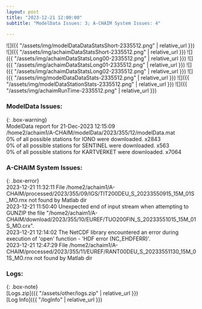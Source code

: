 ```yaml
---
layout: post
title: "2023-12-21 12:00:00"
subtitle: "ModelData Issues: 3; A-CHAIM System Issues: 4"

---
```


![]({{ "/assets/img/modelDataDataStatsShort-2335512.png" | relative_url }})
![]({{ "/assets/img/achaimDataStatsShort-2335512.png" | relative_url }})
![]({{ "/assets/img/achaimDataStatsLong00-2335512.png" | relative_url }})
![]({{ "/assets/img/achaimDataStatsLong01-2335512.png" | relative_url }})
![]({{ "/assets/img/achaimDataStatsLong02-2335512.png" | relative_url }})
![]({{ "/assets/img/modelDataDataStats-2335512.png" | relative_url }})
![]({{ "/assets/img/modelDataStationStats-2335512.png" | relative_url }})
![]({{ "/assets/img/achaimRunTime-2335512.png" | relative_url }})


### ModelData Issues:  
  
{: .box-warning}  
 ModelData report for 21-Dec-2023 12:15:09   
 /home2/achaim1/A-CHAIM/modelData/2023/355/12/modelData.mat   
 0% of all possible stations for IONO were downloaded. x2843   
 0% of all possible stations for SENTINEL were downloaded. x563   
 0% of all possible stations for KARTVERKET were downloaded. x7064   
  
### A-CHAIM System Issues:  
  
{: .box-error}  
2023-12-21 11:32:11 File /home2/achaim1/A-CHAIM/processed/2023/355/09/IGS/TIT200DEU_S_20233550915_15M_01S_MO.rnx not found by Matlab dir  
2023-12-21 11:50:40 Unexpected end of input stream when attempting to GUNZIP the file "/home2/achaim1/A-CHAIM/download/2023/355/10/EUREF/TUO200FIN_S_20233551015_15M_01S_MO.crx".  
2023-12-21 12:14:02 The NetCDF library encountered an error during execution of 'open' function - 'HDF error (NC_EHDFERR)'.  
2023-12-21 12:47:29 File /home2/achaim1/A-CHAIM/processed/2023/355/11/EUREF/RANT00DEU_S_20233551130_15M_01S_MO.rnx not found by Matlab dir  

### Logs:  
  
{: .box-note}  
[Logs.zip]({{ "/assets/other/logs.zip" | relative_url }})  
[Log Info]({{ "/logInfo" | relative_url }})  
